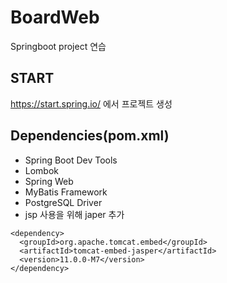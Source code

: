 # BoardWeb
Springboot project 연습

## START
https://start.spring.io/ 에서 프로젝트 생성
## Dependencies(pom.xml)
- Spring Boot Dev Tools
- Lombok
- Spring Web
- MyBatis Framework
- PostgreSQL Driver
- jsp 사용을 위해 japer 추가
```
<dependency>
  <groupId>org.apache.tomcat.embed</groupId>
  <artifactId>tomcat-embed-jasper</artifactId>
  <version>11.0.0-M7</version>
</dependency>
```
